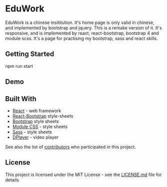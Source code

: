 # EduWork
EduWork is a chinese insititution. It's home page is only valid in chinese, and implemented by bootstrap and jquery. This is a remake version of it. It's responsive, and is implemented by react, react-bootstrap, bootstrap 4 and module scss. It's a page for practising my bootstrap, sass and react skills.

## Getting Started

npm run start

## Demo



## Built With

* [React](https://reactjs.org/) - web framework
* [React-Bootstrap](https://react-bootstrap.github.io/)  style-sheets
* [Bootstrap](https://getbootstrap.com/) style sheets
* [Module CSS](https://github.com/css-modules/css-modules) - style sheets
* [Sass](https://sass-lang.com/) - style sheets
* [DPlayer](https://dplayer.js.org/) - video player

See also the list of [contributors](https://github.com/your/project/contributors) who participated in this project.

## License

This project is licensed under the MIT License - see the [LICENSE.md](LICENSE.md) file for details

